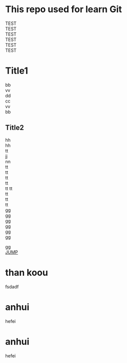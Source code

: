 # This repo used for learn Git
TEST  
TEST  
TEST  
TEST  
TEST  
TEST  
# Title1  
bb  
vv  
dd  
cc  
vv  
bb  
## Title2  
hh  
hh  
tt  
jj  
nn  
tt  
tt  
tt  
tt  
tt 
tt  
tt  
tt  
tt  
gg  
gg  
gg  
gg  
gg  
gg 

gg  
[JUMP](#title1)  
# than koou 
fsdadf


# anhui
hefei  
# anhui 
hefei


